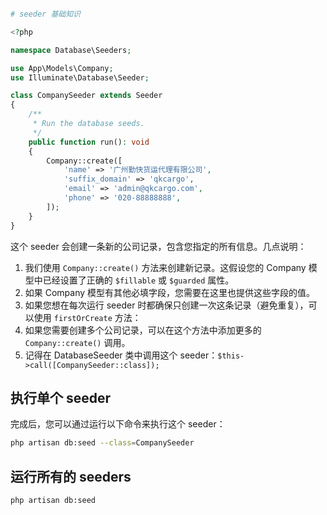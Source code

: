 ```php

# seeder 基础知识

<?php

namespace Database\Seeders;

use App\Models\Company;
use Illuminate\Database\Seeder;

class CompanySeeder extends Seeder
{
    /**
     * Run the database seeds.
     */
    public function run(): void
    {
        Company::create([
            'name' => '广州勤快货运代理有限公司',
            'suffix_domain' => 'qkcargo',
            'email' => 'admin@qkcargo.com',
            'phone' => '020-88888888',
        ]);
    }
}
```

这个 seeder 会创建一条新的公司记录，包含您指定的所有信息。几点说明：
1. 我们使用 `Company::create()` 方法来创建新记录。这假设您的 Company 模型中已经设置了正确的 `$fillable` 或 `$guarded` 属性。
2. 如果 Company 模型有其他必填字段，您需要在这里也提供这些字段的值。
3. 如果您想在每次运行 seeder 时都确保只创建一次这条记录（避免重复），可以使用 `firstOrCreate` 方法：
4. 如果您需要创建多个公司记录，可以在这个方法中添加更多的 `Company::create()` 调用。
5. 记得在 DatabaseSeeder 类中调用这个 seeder：`$this->call([CompanySeeder::class]);`

## 执行单个 seeder

完成后，您可以通过运行以下命令来执行这个 seeder：

```bash
php artisan db:seed --class=CompanySeeder
```

## 运行所有的 seeders
```bash
php artisan db:seed
```
